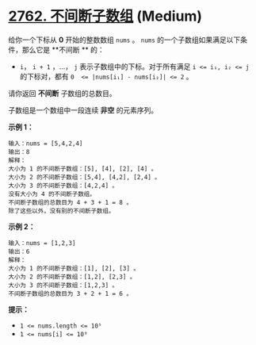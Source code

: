 # [2762. 不间断子数组][link] (Medium)

[link]: https://leetcode.cn/problems/continuous-subarrays/

给你一个下标从 **0** 开始的整数数组 `nums` 。 `nums` 的一个子数组如果满足以下条件，那么它是 **不间断
** 的：

- `i`， `i + 1` ，...， `j` 表示子数组中的下标。对于所有满足 `i <= i₁, i₂ <= j` 的下标对，都有 `0 
<= |nums[i₁] - nums[i₂]| <= 2` 。

请你返回 **不间断** 子数组的总数目。

子数组是一个数组中一段连续 **非空** 的元素序列。

**示例 1：**

```
输入：nums = [5,4,2,4]
输出：8
解释：
大小为 1 的不间断子数组：[5], [4], [2], [4] 。
大小为 2 的不间断子数组：[5,4], [4,2], [2,4] 。
大小为 3 的不间断子数组：[4,2,4] 。
没有大小为 4 的不间断子数组。
不间断子数组的总数目为 4 + 3 + 1 = 8 。
除了这些以外，没有别的不间断子数组。

```

**示例 2：**

```
输入：nums = [1,2,3]
输出：6
解释：
大小为 1 的不间断子数组：[1], [2], [3] 。
大小为 2 的不间断子数组：[1,2], [2,3] 。
大小为 3 的不间断子数组：[1,2,3] 。
不间断子数组的总数目为 3 + 2 + 1 = 6 。

```

**提示：**

- `1 <= nums.length <= 10⁵`
- `1 <= nums[i] <= 10⁹`
